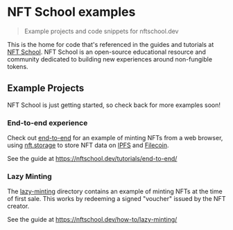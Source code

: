 # NFT School examples

> Example projects and code snippets for nftschool.dev

This is the home for code that's referenced in the guides and tutorials at [NFT School](https://nftschool.dev). NFT School is an open-source educational resource and community dedicated to building new experiences around non-fungible tokens.

## Example Projects

NFT School is just getting started, so check back for more examples soon!

### End-to-end experience

Check out [end-to-end](./end-to-end) for an example of minting NFTs from a web browser, using [nft.storage](https://nft.storage) to store NFT data on [IPFS](https://ipfs.io) and [Filecoin](https://filecoin.io).

See the guide at https://nftschool.dev/tutorials/end-to-end/

### Lazy Minting

The [lazy-minting](./lazy-minting/) directory contains an example of minting NFTs at the time of first sale. This works by redeeming a signed "voucher" issued by the NFT creator.

See the guide at https://nftschool.dev/how-to/lazy-minting/

